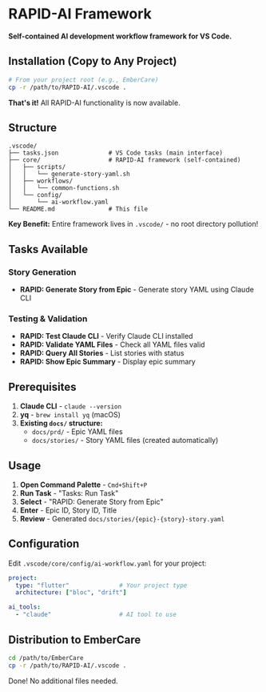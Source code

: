 # RAPID-AI Framework

**Self-contained AI development workflow framework for VS Code.**

## Installation (Copy to Any Project)

```bash
# From your project root (e.g., EmberCare)
cp -r /path/to/RAPID-AI/.vscode .
```

**That's it!** All RAPID-AI functionality is now available.

## Structure

```
.vscode/
├── tasks.json              # VS Code tasks (main interface)
├── core/                   # RAPID-AI framework (self-contained)
│   ├── scripts/
│   │   └── generate-story-yaml.sh
│   ├── workflows/
│   │   └── common-functions.sh
│   └── config/
│       └── ai-workflow.yaml
└── README.md               # This file
```

**Key Benefit:** Entire framework lives in `.vscode/` - no root directory pollution!

## Tasks Available

### Story Generation
- **RAPID: Generate Story from Epic** - Generate story YAML using Claude CLI

### Testing & Validation
- **RAPID: Test Claude CLI** - Verify Claude CLI installed
- **RAPID: Validate YAML Files** - Check all YAML files valid
- **RAPID: Query All Stories** - List stories with status
- **RAPID: Show Epic Summary** - Display epic summary

## Prerequisites

1. **Claude CLI** - `claude --version`
2. **yq** - `brew install yq` (macOS)
3. **Existing `docs/` structure:**
   - `docs/prd/` - Epic YAML files
   - `docs/stories/` - Story YAML files (created automatically)

## Usage

1. **Open Command Palette** - `Cmd+Shift+P`
2. **Run Task** - "Tasks: Run Task"
3. **Select** - "RAPID: Generate Story from Epic"
4. **Enter** - Epic ID, Story ID, Title
5. **Review** - Generated `docs/stories/{epic}-{story}-story.yaml`

## Configuration

Edit `.vscode/core/config/ai-workflow.yaml` for your project:

```yaml
project:
  type: "flutter"              # Your project type
  architecture: ["bloc", "drift"]

ai_tools:
  - "claude"                   # AI tool to use
```

## Distribution to EmberCare

```bash
cd /path/to/EmberCare
cp -r /path/to/RAPID-AI/.vscode .
```

Done! No additional files needed.
